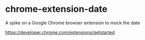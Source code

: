 # chrome-extension-date

A spike on a Google Chrome browser extension to mock the date

https://developer.chrome.com/extensions/getstarted
